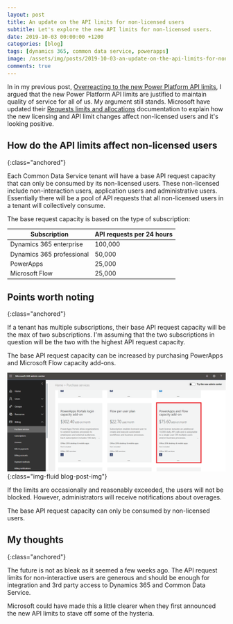```yaml
---
layout: post
title: An update on the API limits for non-licensed users
subtitle: Let's explore the new API limits for non-licensed users.
date: 2019-10-03 00:00:00 +1200
categories: [blog]
tags: [dynamics 365, common data service, powerapps]
image: /assets/img/posts/2019-10-03-an-update-on-the-api-limits-for-non-licensed-users/image.jpg
comments: true
---
```


In in my previous post, [Overreacting to the new Power Platform API limits](/blog/2019/09/09/overreacting-to-new-power-platform-api-limits), I argued that the new Power Platform API limits are justified to maintain quality of service for all of us. My argument still stands.  Microsoft have updated their [Requests limits and allocations](https://docs.microsoft.com/en-us/power-platform/admin/api-request-limits-allocations#non-licensed-usersapplication-usersusers-with-special-free-licensess) documentation to explain how the new licensing and API limit changes affect non-licensed users and it's looking positive.

## How do the API limits affect non-licensed users
{:class="anchored"}

Each Common Data Service tenant will have a base API request capacity that can only be consumed by its non-licensed users. These non-licensed include non-interaction users, application users and administrative users. Essentially there will be a pool of API requests that all non-licensed users in a tenant will collectively consume.

The base request capacity is based on the type of subscription:

Subscription | API requests per 24 hours
--- | ---
Dynamics 365 enterprise | 100,000
Dynamics 365 professional | 50,000
PowerApps | 25,000
Microsoft Flow | 25,000

## Points worth noting
{:class="anchored"}

If a tenant has multiple subscriptions, their base API request capacity will be the max of two subscriptions. I'm assuming that the two subscriptions in question will be the two with the highest API request capacity.

The base API request capacity can be increased by purchasing PowerApps and Microsoft Flow capacity add-ons.

![Screenshot of PowerApps and Flow capacity add-on subscription](/assets/img/posts/2019-10-03-an-update-on-the-api-limits-for-non-licensed-users/powerapps-flow-capacity-add-on.png "PowerApps and Flow capacity add-on subscription"){:class="img-fluid blog-post-img"}

If the limits are occasionally and reasonably exceeded, the users will not be blocked. However, administrators will receive notifications about overages.

The base API request capacity can only be consumed by non-licensed users.

## My thoughts
{:class="anchored"}

The future is not as bleak as it seemed a few weeks ago. The API request limits for non-interactive users are generous and should be enough for integration and 3rd party access to Dynamics 365 and Common Data Service.

Microsoft could have made this a little clearer when they first announced the new API limits to stave off some of the hysteria.